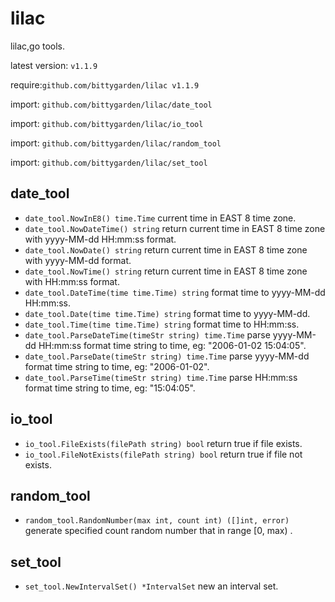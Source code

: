 # lilac

lilac,go tools.

latest version: `v1.1.9`

require:`github.com/bittygarden/lilac v1.1.9`

import: `github.com/bittygarden/lilac/date_tool`

import: `github.com/bittygarden/lilac/io_tool`

import: `github.com/bittygarden/lilac/random_tool`

import: `github.com/bittygarden/lilac/set_tool`

## date_tool

* `date_tool.NowInE8() time.Time` current time in EAST 8 time zone.
* `date_tool.NowDateTime() string` return current time in EAST 8 time zone with yyyy-MM-dd HH:mm:ss format.
* `date_tool.NowDate() string` return current time in EAST 8 time zone with yyyy-MM-dd format.
* `date_tool.NowTime() string` return current time in EAST 8 time zone with HH:mm:ss format.
* `date_tool.DateTime(time time.Time) string` format time to yyyy-MM-dd HH:mm:ss.
* `date_tool.Date(time time.Time) string` format time to yyyy-MM-dd.
* `date_tool.Time(time time.Time) string` format time to HH:mm:ss.
* `date_tool.ParseDateTime(timeStr string) time.Time` parse yyyy-MM-dd HH:mm:ss format time string to time, eg: "2006-01-02 15:04:05".
* `date_tool.ParseDate(timeStr string) time.Time` parse yyyy-MM-dd format time string to time, eg: "2006-01-02".
* `date_tool.ParseTime(timeStr string) time.Time` parse HH:mm:ss format time string to time, eg: "15:04:05".

## io_tool

* `io_tool.FileExists(filePath string) bool` return true if file exists.
* `io_tool.FileNotExists(filePath string) bool` return true if file not exists.

## random_tool

* `random_tool.RandomNumber(max int, count int) ([]int, error)` generate specified count random number that in range [0, max) .

## set_tool

* `set_tool.NewIntervalSet() *IntervalSet` new an interval set.
